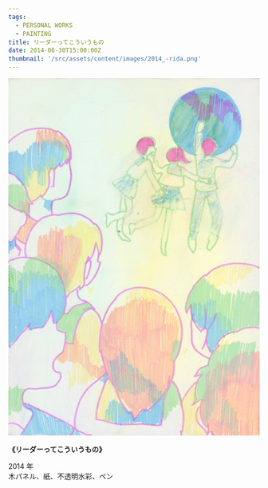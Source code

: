 ```yaml
---
tags:
  - PERSONAL WORKS
  - PAINTING
title: リーダーってこういうもの
date: 2014-06-30T15:00:00Z
thumbnail: '/src/assets/content/images/2014_-rida.png'
---
```


![](/src/assets/content/images/2014_-rida.png)

**《リーダーってこういうもの》**

2014 年  
木パネル、紙、不透明水彩、ペン
